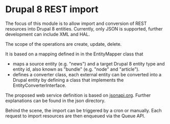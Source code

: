 # Drupal 8 REST import

The focus of this module is to allow import and conversion of REST resources into Drupal 8 entities.
Currently, only JSON is supported, further development can include XML and HAL.

The scope of the operations are create, update, delete.

It is based on a mapping defined in in the EntityMapper class that 
- maps a source entity (e.g. "news") and a target
Drupal 8 entity type and entity id, also known as "bundle" (e.g. "node" and "article").
- defines a converter class, each external entity can be converted into a Drupal entity by defining a class that implements 
the EntityConverterInterface.

The proposed web service definition is based on [jsonapi.org](http://jsonapi.org/).
Further explanations can be found in the json directory.

Behind the scene, the import can be triggered by a cron or manually. Each request to import resources 
are then enqueued via the Queue API.
